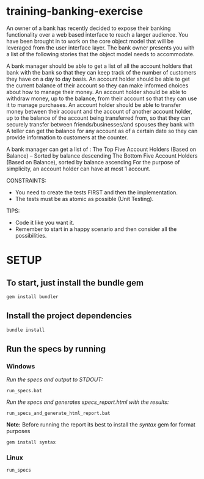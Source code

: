 training-banking-exercise
=========================

An owner of a bank has recently decided to expose their banking functionality over a web based interface to reach a larger audience. 
You have been brought in to work on the core object model that will be leveraged from the user interface layer. 
The bank owner presents you with a list of the following stories that the object model needs to accommodate.

A bank manager should be able to get a list of all the account holders that bank with the bank so that they can keep track of the number of customers they have on a day to day basis.
An account holder should be able to get the current balance of their account so they can make informed choices about how to manage their money.
An account holder should be able to withdraw money, up to the balance, from their account so that they can use it to manage purchases.
An account holder should be able to transfer money between their account and the account of another account holder, 
up to the balance of the account being transferred from, so that they can securely transfer between friends/businesses/and spouses they bank with
A teller can get the balance for any account as of a certain date so they can provide information to customers at the counter.

A bank manager can get a list of :
The Top Five Account Holders (Based on Balance) – Sorted by balance descending
The Bottom Five Account Holders (Based on Balance), sorted by balance ascending
For the purpose of simplicity, an account holder can have at most 1 account.

CONSTRAINTS:

- You need to create the tests FIRST and then the implementation.
- The tests must be as atomic as possible (Unit Testing).

TIPS:

- Code it like you want it.
- Remember to start in a happy scenario and then consider all the possibilities.

# SETUP
## To start, just install the bundle gem

```ruby
gem install bundler
```

## Install the project dependencies

```ruby
bundle install
```

## Run the specs by running

### Windows

*Run the specs and output to STDOUT:*

`
run_specs.bat
`

*Run the specs and generates specs_report.html with the results:*

`
run_specs_and_generate_html_report.bat 
`

**Note:** Before running the report its best to install the *syntax* gem for format purposes

`gem install syntax`

### Linux
`
run_specs
`
